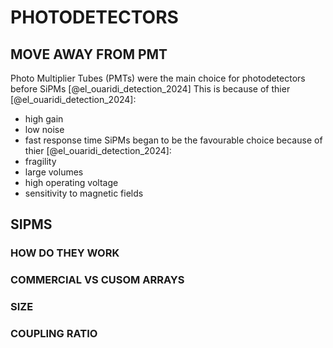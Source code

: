 # PHOTODETECTORS

## MOVE AWAY FROM PMT
Photo Multiplier Tubes (PMTs) were the main choice for photodetectors before SiPMs [@el_ouaridi_detection_2024]
This is because of thier [@el_ouaridi_detection_2024]:
- high gain
- low noise
- fast response time
SiPMs began to be the favourable choice because of thier [@el_ouaridi_detection_2024]:
- fragility
- large volumes
- high operating voltage
- sensitivity to magnetic fields

## SIPMS

### HOW DO THEY WORK

### COMMERCIAL VS CUSOM ARRAYS

### SIZE

### COUPLING RATIO